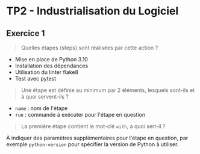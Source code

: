 # TP2 - Industrialisation du Logiciel

## Exercice 1

> Quelles étapes (steps) sont réalisées par cette action ?

- Mise en place de Python 3.10
- Installation des dépendances
- Utilisation du linter flake8
- Test avec pytest

> Une étape est définie au minimum par 2 éléments, lesquels sont-ils et à quoi servent-ils ?

- `name` : nom de l'étape
- `run` : commande à exécuter pour l'étape en question

> La première étape contient le mot-clé `with`, a quoi sert-il ?

À indiquer des paramètres supplémentaires pour l'étape en question, par exemple `python-version` pour spécifier la version de Python à utiliser.
